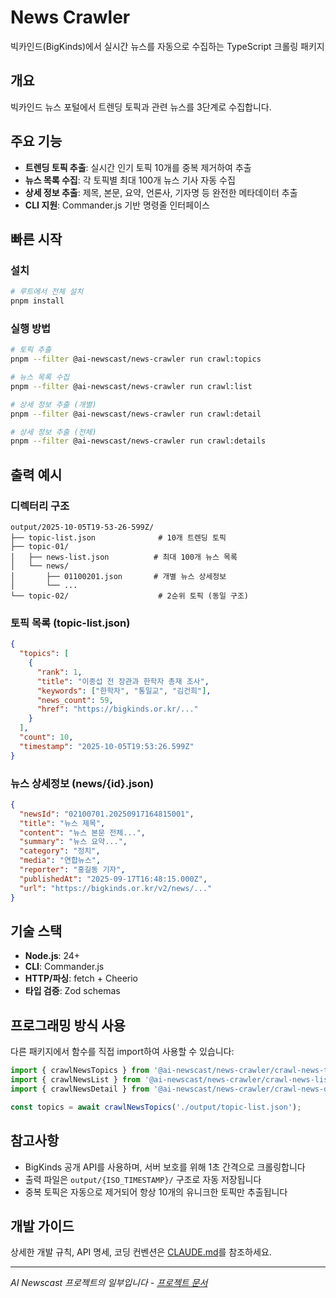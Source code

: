 # News Crawler

빅카인드(BigKinds)에서 실시간 뉴스를 자동으로 수집하는 TypeScript 크롤링 패키지

## 개요

빅카인드 뉴스 포털에서 트렌딩 토픽과 관련 뉴스를 3단계로 수집합니다.

## 주요 기능

- **트렌딩 토픽 추출**: 실시간 인기 토픽 10개를 중복 제거하여 추출
- **뉴스 목록 수집**: 각 토픽별 최대 100개 뉴스 기사 자동 수집
- **상세 정보 추출**: 제목, 본문, 요약, 언론사, 기자명 등 완전한 메타데이터 추출
- **CLI 지원**: Commander.js 기반 명령줄 인터페이스

## 빠른 시작

### 설치

```bash
# 루트에서 전체 설치
pnpm install
```

### 실행 방법

```bash
# 토픽 추출
pnpm --filter @ai-newscast/news-crawler run crawl:topics

# 뉴스 목록 수집
pnpm --filter @ai-newscast/news-crawler run crawl:list

# 상세 정보 추출 (개별)
pnpm --filter @ai-newscast/news-crawler run crawl:detail

# 상세 정보 추출 (전체)
pnpm --filter @ai-newscast/news-crawler run crawl:details
```

## 출력 예시

### 디렉터리 구조

```
output/2025-10-05T19-53-26-599Z/
├── topic-list.json              # 10개 트렌딩 토픽
├── topic-01/
│   ├── news-list.json          # 최대 100개 뉴스 목록
│   └── news/
│       ├── 01100201.json       # 개별 뉴스 상세정보
│       └── ...
└── topic-02/                    # 2순위 토픽 (동일 구조)
```

### 토픽 목록 (topic-list.json)

```json
{
  "topics": [
    {
      "rank": 1,
      "title": "이종섭 전 장관과 한학자 총재 조사",
      "keywords": ["한학자", "통일교", "김건희"],
      "news_count": 59,
      "href": "https://bigkinds.or.kr/..."
    }
  ],
  "count": 10,
  "timestamp": "2025-10-05T19:53:26.599Z"
}
```

### 뉴스 상세정보 (news/{id}.json)

```json
{
  "newsId": "02100701.20250917164815001",
  "title": "뉴스 제목",
  "content": "뉴스 본문 전체...",
  "summary": "뉴스 요약...",
  "category": "정치",
  "media": "연합뉴스",
  "reporter": "홍길동 기자",
  "publishedAt": "2025-09-17T16:48:15.000Z",
  "url": "https://bigkinds.or.kr/v2/news/..."
}
```

## 기술 스택

- **Node.js**: 24+
- **CLI**: Commander.js
- **HTTP/파싱**: fetch + Cheerio
- **타입 검증**: Zod schemas

## 프로그래밍 방식 사용

다른 패키지에서 함수를 직접 import하여 사용할 수 있습니다:

```typescript
import { crawlNewsTopics } from '@ai-newscast/news-crawler/crawl-news-topics';
import { crawlNewsList } from '@ai-newscast/news-crawler/crawl-news-list';
import { crawlNewsDetail } from '@ai-newscast/news-crawler/crawl-news-detail';

const topics = await crawlNewsTopics('./output/topic-list.json');
```

## 참고사항

- BigKinds 공개 API를 사용하며, 서버 보호를 위해 1초 간격으로 크롤링합니다
- 출력 파일은 `output/{ISO_TIMESTAMP}/` 구조로 자동 저장됩니다
- 중복 토픽은 자동으로 제거되어 항상 10개의 유니크한 토픽만 추출됩니다

## 개발 가이드

상세한 개발 규칙, API 명세, 코딩 컨벤션은 [CLAUDE.md](./CLAUDE.md)를 참조하세요.

---

*AI Newscast 프로젝트의 일부입니다 - [프로젝트 문서](../../README.md)*
